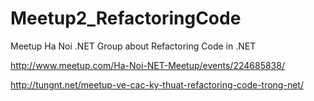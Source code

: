 # Meetup2_RefactoringCode
Meetup Ha Noi .NET Group about Refactoring Code in .NET

http://www.meetup.com/Ha-Noi-NET-Meetup/events/224685838/

http://tungnt.net/meetup-ve-cac-ky-thuat-refactoring-code-trong-net/

